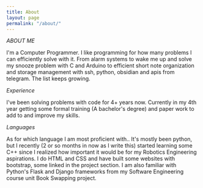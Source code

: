 ```yaml
---
title: About
layout: page
permalink: "/about/"
---
```


_ABOUT ME_

I'm a Computer Programmer. I like programming for how many problems I can efficiently solve with it. From alarm systems to wake me up and solve my snooze problem with C and Arduino to efficient short note organization and storage management with ssh, python, obsidian and apis from telegram. The list keeps growing. 

_Experience_

I've been solving problems with code for 4+ years now. Currently in my 4th year getting some formal training (A bachelor's degree) and paper work to add to and improve my skills.

_Languages_

As for which language I am most proficient with.. It's mostly been python, but I recently (2 or so months in now as I write this) started learning some C++ since I realized how important it would be for my Robotics Engineering aspirations. I do HTML and CSS and have built some websites with bootstrap, some linked in the project section. I am also familiar with Python's Flask and Django frameworks from my Software Engineering course unit Book Swapping project.
